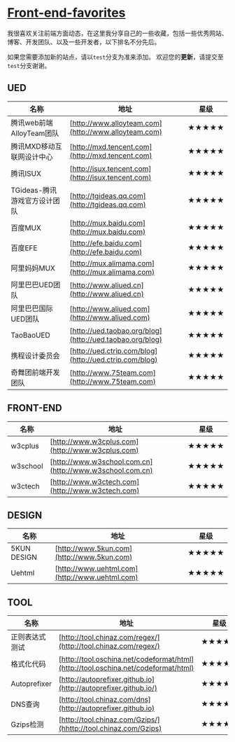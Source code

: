 # [Front-end-favorites](https://github.com/iuunhao/front-end-favorites)
我很喜欢关注前端方面动态，在这里我分享自己的一些收藏，包括一些优秀网站、博客、开发团队、以及一些开发者，以下排名不分先后。

如果您需要添加新的站点，请以`test`分支为准来添加。
欢迎您的**更新**，请提交至`test`分支谢谢。

## UED
|名称 |地址|星级|
| ----- | ----- | ----- |
|腾讯web前端AlloyTeam团队|[http://www.alloyteam.com](http://www.alloyteam.com)|★★★★★|
|腾讯MXD移动互联网设计中心|[http://mxd.tencent.com](http://mxd.tencent.com)|★★★★★|
|腾讯ISUX|[http://isux.tencent.com](http://isux.tencent.com)|★★★★★|
|TGideas-腾讯游戏官方设计团队|[http://tgideas.qq.com](http://tgideas.qq.com)|★★★★★|
|百度MUX|[http://mux.baidu.com](http://mux.baidu.com)|★★★★★|
|百度EFE|[http://efe.baidu.com](http://efe.baidu.com)|★★★★★|
|阿里妈妈MUX|[http://mux.alimama.com](http://mux.alimama.com)|★★★★★|
|阿里巴巴UED团队|[http://www.aliued.cn](http://www.aliued.cn)|★★★★★|
|阿里巴巴国际UED团队|[http://www.aliued.com](http://www.aliued.com)|★★★★★|
|TaoBaoUED|[http://ued.taobao.org/blog](http://ued.taobao.org/blog)|★★★★★|
|携程设计委员会|[http://ued.ctrip.com/blog](http://ued.ctrip.com/blog)|★★★★★|
|奇舞团前端开发团队|[http://www.75team.com](http://www.75team.com)|★★★★★|

## FRONT-END
|名称|地址|星级|
| ----- | ----- | ----- |
| w3cplus | [http://www.w3cplus.com](http://www.w3cplus.com) | ★★★★★ |
| w3school | [http://www.w3school.com.cn](http://www.w3school.com.cn) | ★★★★★ |
| w3ctech | [http://www.w3ctech.com](http://www.w3ctech.com) | ★★★★★ |

## DESIGN
|名称|地址|星级|
| ----- | ----- | ----- |
| 5KUN DESIGN | [http://www.5kun.com](http://www.5kun.com) | ★★★★★ |
| Uehtml | [http://www.uehtml.com](http://www.uehtml.com) | ★★★★★ |

## TOOL
|名称|地址|星级|
| ----- | ----- | ----- |
| 正则表达式测试 | [http://tool.chinaz.com/regex/](http://tool.chinaz.com/regex/) | ★★★★★ |
| 格式化代码 | [http://tool.oschina.net/codeformat/html](http://tool.oschina.net/codeformat/html) | ★★★★★ |
| Autoprefixer | [http://autoprefixer.github.io](http://autoprefixer.github.io/) | ★★★★★ |
| DNS查询 | [http://tool.chinaz.com/dns](http://autoprefixer.github.io) | ★★★★★ |
| Gzips检测 | [http://tool.chinaz.com/Gzips/](hhttp://tool.chinaz.com/Gzips) | ★★★★★ |
